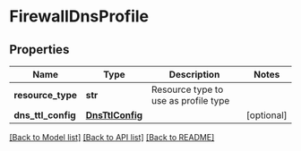 # FirewallDnsProfile

## Properties
Name | Type | Description | Notes
------------ | ------------- | ------------- | -------------
**resource_type** | **str** | Resource type to use as profile type | 
**dns_ttl_config** | [**DnsTtlConfig**](DnsTtlConfig.md) |  | [optional] 

[[Back to Model list]](../README.md#documentation-for-models) [[Back to API list]](../README.md#documentation-for-api-endpoints) [[Back to README]](../README.md)


